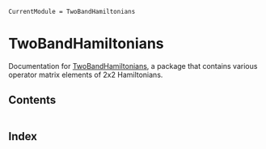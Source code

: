 ```@meta
CurrentModule = TwoBandHamiltonians
```

# TwoBandHamiltonians

Documentation for [TwoBandHamiltonians](https://github.com/howbgl/TwoBandHamiltonians.jl),
a package that contains various operator matrix elements of 2x2 Hamiltonians.

## Contents
```@contents
```

## Index
```@index
```
